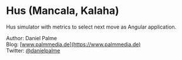Hus (Mancala, Kalaha)
=====================

Hus simulator with metrics to select next move as Angular application.

Author: Daniel Palme  
Blog: [www.palmmedia.de](https://www.palmmedia.de)  
Twitter: [@danielpalme](https://twitter.com/danielpalme)
